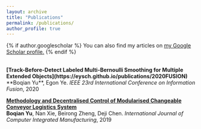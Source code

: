 ```yaml
---
layout: archive
title: "Publications"
permalink: /publications/
author_profile: true
---
```


{% if author.googlescholar %}
  You can also find my articles on <u><a href="{{author.googlescholar}}">my Google Scholar profile</a>.</u>
{% endif %}

<br>
<b>[Track-Before-Detect Labeled Multi-Bernoulli Smoothing for Multiple Extended Objects](https://eysch.github.io/publications/2020FUSION)</b> <br> 
**Boqian Yu**, Egon Ye.
<i>IEEE 23rd International Conference on Information Fusion</i>, 2020

<b>[Methodology and Decentralised Control of Modularised Changeable Conveyor Logistics System](https://eysch.github.io/publications/2019IJCIM)</b> <br> 
**Boqian Yu**, Nan Xie, Beirong Zheng, Deji Chen.
<i>International Journal of Computer Integrated Manufacturing</i>, 2019
